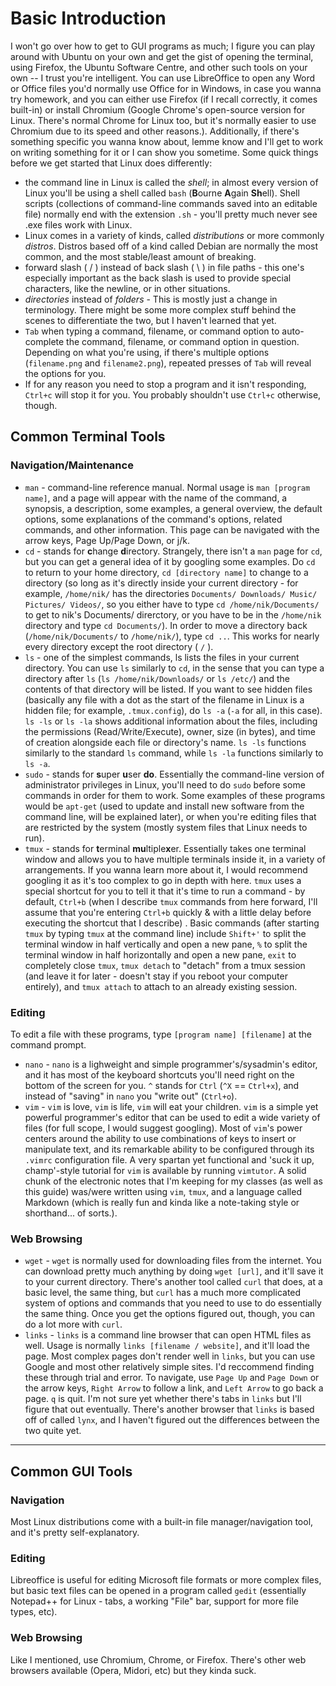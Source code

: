 # Basic Introduction
I won't go over how to get to GUI programs as much; I figure you can play around with Ubuntu on your own and get the gist of opening the terminal, using Firefox, the Ubuntu Software Centre, and other such tools on your own -- I trust you're intelligent. You can use LibreOffice to open any Word or Office files you'd normally use Office for in Windows, in case you wanna try homework, and you can either use Firefox (if I recall correctly, it comes built-in) or install Chromium (Google Chrome's open-source version for Linux. There's normal Chrome for Linux too, but it's normally easier to use Chromium due to its speed and other reasons.). 
Additionally, if there's something specific you wanna know about, lemme know and I'll get to work on writing something for it or I can show you sometime.
Some quick things before we get started that Linux does differently:
* the command line in Linux is called the *shell*; in almost every version of Linux you'll be using a shell called `bash` (**B**ourne **A**gain **Sh**ell). Shell scripts (collections of command-line commands saved into an editable file) normally end with the extension `.sh` - you'll pretty much never see .exe files work with Linux.
* Linux comes in a variety of kinds, called *distributions* or more commonly *distros*. Distros based off of a kind called Debian are normally the most common, and the most stable/least amount of breaking.
* forward slash ( / ) instead of back slash ( \ ) in file paths - this one's especially important as the back slash is used to provide special characters, like the newline, or in other situations.
* *directories* instead of *folders* - This is mostly just a change in terminology. There might be some more complex stuff behind the scenes to differentiate the two, but I haven't learned that yet.
* `Tab` when typing a command, filename, or command option to auto-complete the command, filename, or command option in question. Depending on what you're using, if there's multiple options (`filename.png` and `filename2.png`), repeated presses of `Tab` will reveal the options for you. 
* If for any reason you need to stop a program and it isn't responding, `Ctrl+c` will stop it for you. You probably shouldn't use `Ctrl+c` otherwise, though.

## Common Terminal Tools
### Navigation/Maintenance
* `man` - command-line reference manual. Normal usage is `man [program name]`, and a page will appear with the name of the command, a synopsis, a description, some examples, a general overview, the default options, some explanations of the command's options, related commands, and other information. This page can be navigated with the arrow keys, Page Up/Page Down, or j/k.
* `cd` - stands for **c**hange **d**irectory. Strangely, there isn't a `man` page for `cd`, but you can get a general idea of it by googling some examples. Do `cd` to return to your home directory, `cd [directory name]` to change to a directory (so long as it's directly inside your current directory - for example, `/home/nik/` has the directories `Documents/ Downloads/ Music/ Pictures/ Videos/`, so you either have to type `cd /home/nik/Documents/` to get to nik's Documents/ direrctory, or you have to be in the `/home/nik` directory and type `cd Documents/`). 
In order to move a directory back (`/home/nik/Documents/` to `/home/nik/`), type `cd ..`. This works for nearly every directory except the root directory ( `/` ).
* `ls` - one of the simplest commands, ls lists the files in your current directory. You can use `ls` similarly to `cd`, in the sense that you can type a directory after `ls` (`ls /home/nik/Downloads/` or `ls /etc/`) and the contents of that directory will be listed. If you want to see hidden files (basically any file with a dot as the start of the filename in Linux is a hidden file; for example, `.tmux.config`), do `ls -a` (`-a` for all, in this case). 
`ls -ls` or `ls -la` shows additional information about the files, including the permissions (Read/Write/Execute), owner, size (in bytes), and time of creation alongside each file or directory's name. `ls -ls` functions similarly to the standard `ls` command, while `ls -la` functions similarly to `ls -a`.
* `sudo` - stands for **s**uper **u**ser **do**. Essentially the command-line version of administrator privileges in Linux, you'll need to do `sudo` before some commands in order for them to work. Some examples of these programs would be `apt-get` (used to update and install new software from the command line, will be explained later), or when you're editing files that are restricted by the system (mostly system files that Linux needs to run).
* `tmux` - stands for **t**erminal **mu**ltiple**x**er. Essentially takes one terminal window and allows you to have multiple terminals inside it, in a variety of arrangements. If you wanna learn more about it, I would recommend googling it as it's too complex to go in depth with here. 
`tmux` uses a special shortcut for you to tell it that it's time to run a command - by default, `Ctrl+b` (when I describe `tmux` commands from here forward, I'll assume that you're entering `Ctrl+b` quickly & with a little delay before executing the shortcut that I describe) . 
Basic commands (after starting `tmux` by typing `tmux` at the command line) include `Shift+'` to split the terminal window in half vertically and open a new pane, `%` to split the terminal window in half horizontally and open a new pane, `exit` to completely close `tmux`, `tmux detach` to "detach" from a tmux session (and leave it for later - doesn't stay if you reboot your computer entirely), and `tmux attach` to attach to an already existing session.

### Editing
To edit a file with these programs, type `[program name] [filename]` at the command prompt.
* `nano` - `nano` is a lighweight and simple programmer's/sysadmin's editor, and it has most of the keyboard shortcuts you'll need right on the bottom of the screen for you. `^` stands for `Ctrl` (`^X` == `Ctrl+x`), and instead of "saving" in `nano` you "write out" (`Ctrl+o`).
* `vim` - `vim` is love, `vim` is life, `vim` will eat your children. `vim` is a simple yet powerful programmer's editor that can be used to edit a wide variety of files (for full scope, I would suggest googling). Most of `vim`'s power centers around the ability to use combinations of keys to insert or manipulate text, and its remarkable ability to be configured through its `.vimrc` configuration file.
A very spartan yet functional and 'suck it up, champ'-style tutorial for `vim` is available by running `vimtutor`.
A solid chunk of the electronic notes that I'm keeping for my classes (as well as this guide) was/were written using `vim`, `tmux`, and a language called Markdown (which is really fun and kinda like a note-taking style or shorthand... of sorts.).

### Web Browsing
* `wget` - `wget` is normally used for downloading files from the internet. You can download pretty much anything by doing `wget [url]`, and it'll save it to your current directory.
There's another tool called `curl` that does, at a basic level, the same thing, but `curl` has a much more complicated system of options and commands that you need to use to do essentially the same thing. Once you get the options figured out, though, you can do a lot more with `curl`.
* `links` - `links` is a command line browser that can open HTML files as well. Usage is normally `links [filename / website]`, and it'll load the page. Most complex pages don't render well in `links`, but you can use Google and most other relatively simple sites. I'd reccommend finding these through trial and error. 
To navigate, use `Page Up` and `Page Down` or the arrow keys, `Right Arrow` to follow a link, and `Left Arrow` to go back a page. `q` is quit.  I'm not sure yet whether there's tabs in `links` but I'll figure that out eventually. 
There's another browser that `links` is based off of called `lynx`, and I haven't figured out the differences between the two quite yet.

---
## Common GUI Tools
### Navigation
Most Linux distributions come with a built-in file manager/navigation tool, and it's pretty self-explanatory.

### Editing 
Libreoffice is useful for editing Microsoft file formats or more complex files, but basic text files can be opened in a program called `gedit` (essentially Notepad++ for Linux - tabs, a working "File" bar, support for more file types, etc).

### Web Browsing
Like I mentioned, use Chromium, Chrome, or Firefox. There's other web browsers available (Opera, Midori, etc) but they kinda suck.
